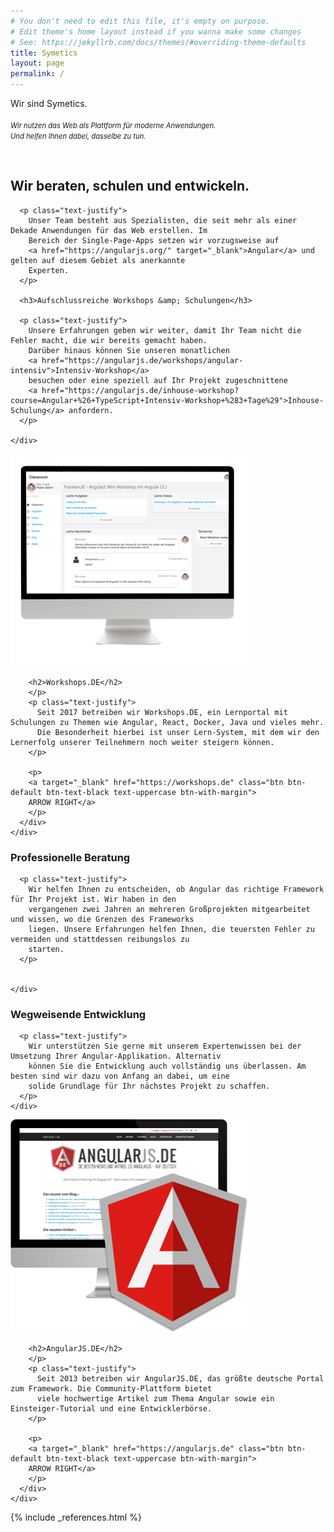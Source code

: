 ```yaml
---
# You don't need to edit this file, it's empty on purpose.
# Edit theme's home layout instead if you wanna make some changes
# See: https://jekyllrb.com/docs/themes/#overriding-theme-defaults
title: Symetics
layout: page
permalink: /
---
```


<div class="container text-center wallpaper-front container-with-margin">
  <p class="page-title">
    Wir sind Symetics.<br><br>
    <em style="font-size: 0.8em;">
      Wir nutzen das Web als Plattform für moderne Anwendungen.<br>
      Und helfen Ihnen dabei, dasselbe zu tun.
    </em>
  </p>
</div>

<br>



<div class="container container-with-margin">
  <div class="row">
    <div class="col-md-8 col-md-offset-2">
      <h2 class="section-title text-center">
        Wir beraten, schulen und entwickeln.
      </h2>

      <p class="text-justify">
        Unser Team besteht aus Spezialisten, die seit mehr als einer Dekade Anwendungen für das Web erstellen. Im
        Bereich der Single-Page-Apps setzen wir vorzugsweise auf
        <a href="https://angularjs.org/" target="_blank">Angular</a> und gelten auf diesem Gebiet als anerkannte
        Experten.
      </p>

      <h3>Aufschlussreiche Workshops &amp; Schulungen</h3>

      <p class="text-justify">
        Unsere Erfahrungen geben wir weiter, damit Ihr Team nicht die Fehler macht, die wir bereits gemacht haben.
        Darüber hinaus können Sie unseren monatlichen
        <a href="https://angularjs.de/workshops/angular-intensiv">Intensiv-Workshop</a>
        besuchen oder eine speziell auf Ihr Projekt zugeschnittene
        <a href="https://angularjs.de/inhouse-workshop?course=Angular+%26+TypeScript+Intensiv-Workshop+%283+Tage%29">Inhouse-Schulung</a> anfordern.
      </p>

    </div>
  </div>
</div>



<div class="box box-info box-with-background-logo">
  <div class="container container-with-margin">
    <div class="row">
      <div class="col-lg-3 col-lg-offset-2">
        <img class="img-responsive" src="/assets/img/project-workshops.png">
      </div>
      <div class="col-lg-5 col-lg-offset-0">
        <p>

        <h2>Workshops.DE</h2>
        </p>
        <p class="text-justify">
          Seit 2017 betreiben wir Workshops.DE, ein Lernportal mit Schulungen zu Themen wie Angular, React, Docker, Java und vieles mehr.
          Die Besonderheit hierbei ist unser Lern-System, mit dem wir den Lernerfolg unserer Teilnehmern noch weiter steigern können.
        </p>

        <p>
        <a target="_blank" href="https://workshops.de" class="btn btn-default btn-text-black text-uppercase btn-with-margin">
        ARROW RIGHT</a>
        </p>
      </div>
    </div>
  </div>
</div>

<div class="container container-with-margin">
  <div class="row">
    <div class="col-md-8 col-md-offset-2">
      <h3>Professionelle Beratung</h3>

      <p class="text-justify">
        Wir helfen Ihnen zu entscheiden, ob Angular das richtige Framework für Ihr Projekt ist. Wir haben in den
        vergangenen zwei Jahren an mehreren Großprojekten mitgearbeitet und wissen, wo die Grenzen des Frameworks
        liegen. Unsere Erfahrungen helfen Ihnen, die teuersten Fehler zu vermeiden und stattdessen reibungslos zu
        starten.
      </p>


    </div>
  </div>
</div>


<div class="container container-with-margin">
  <div class="row">
    <div class="col-md-8 col-md-offset-2">
      <h3>Wegweisende Entwicklung</h3>

      <p class="text-justify">
        Wir unterstützen Sie gerne mit unserem Expertenwissen bei der Umsetzung Ihrer Angular-Applikation. Alternativ
        können Sie die Entwicklung auch vollständig uns überlassen. Am besten sind wir dazu von Anfang an dabei, um eine
        solide Grundlage für Ihr nächstes Projekt zu schaffen.
      </p>
    </div>
  </div>

</div>




<div class="box box-primary box-with-background-logo">
  <div class="container container-with-margin">
    <div class="row">
      <div class="col-lg-3 col-lg-offset-2">
      <img class="img-responsive" src="/assets/img/project-angularjs.png">
      </div>
      <div class="col-lg-5 col-lg-offset-0">

        <h2>AngularJS.DE</h2>
        </p>
        <p class="text-justify">
          Seit 2013 betreiben wir AngularJS.DE, das größte deutsche Portal zum Framework. Die Community-Plattform bietet
          viele hochwertige Artikel zum Thema Angular sowie ein Einsteiger-Tutorial und eine Entwicklerbörse.
        </p>

        <p>
        <a target="_blank" href="https://angularjs.de" class="btn btn-default btn-text-black text-uppercase btn-with-margin">
        ARROW RIGHT</a>
        </p>
      </div>
    </div>
  </div>
</div>

{% include _references.html %}